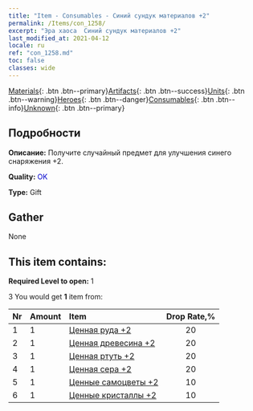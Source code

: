 ```yaml
---
title: "Item - Consumables - Синий сундук материалов +2"
permalink: /Items/con_1258/
excerpt: "Эра хаоса  Синий сундук материалов +2"
last_modified_at: 2021-04-12
locale: ru
ref: "con_1258.md"
toc: false
classes: wide
---
```

 [Materials](/ru/Items/){: .btn .btn--primary}[Artifacts](/ru/Items/Artifacts/){: .btn .btn--success}[Units](/ru/Items/Units/){: .btn .btn--warning}[Heroes](/ru/Items/Heroes/){: .btn .btn--danger}[Consumables](/ru/Items/Consumables/){: .btn .btn--info}[Unknown](/ru/Items/Unknown/){: .btn .btn--primary}

## Подробности
 **Описание:** Получите случайный предмет для улучшения синего снаряжения +2.

 **Quality:** <span style="color: #0000CD">OK</span>

 **Type:** Gift

## Gather

  None

## This item contains:

 **Required Level to open:** 1

 3 You would get **1** item  from:

  | Nr | Amount |     Item    | Drop Rate,% |
  |:---|:-------|:------------|:---------:|
  | 1 | 1 | [Ценная руда +2](/ru/Items/mat_26/) | 20 | 
  | 2 | 1 | [Ценная древесина +2](/ru/Items/mat_27/) | 20 | 
  | 3 | 1 | [Ценная ртуть +2](/ru/Items/mat_28/) | 20 | 
  | 4 | 1 | [Ценная сера +2](/ru/Items/mat_29/) | 20 | 
  | 5 | 1 | [Ценные самоцветы +2](/ru/Items/mat_30/) | 10 | 
  | 6 | 1 | [Ценные кристаллы +2](/ru/Items/mat_31/) | 10 | 
